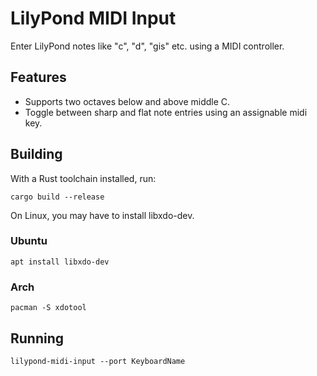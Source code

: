 # LilyPond MIDI Input

Enter LilyPond notes like "c", "d", "gis" etc. using a MIDI controller.

## Features

- Supports two octaves below and above middle C.
- Toggle between sharp and flat note entries using an assignable midi key.

## Building

With a Rust toolchain installed, run:

```
cargo build --release
```

On Linux, you may have to install libxdo-dev.

### Ubuntu
```
apt install libxdo-dev
```

### Arch
```
pacman -S xdotool
```

## Running

```
lilypond-midi-input --port KeyboardName
```

